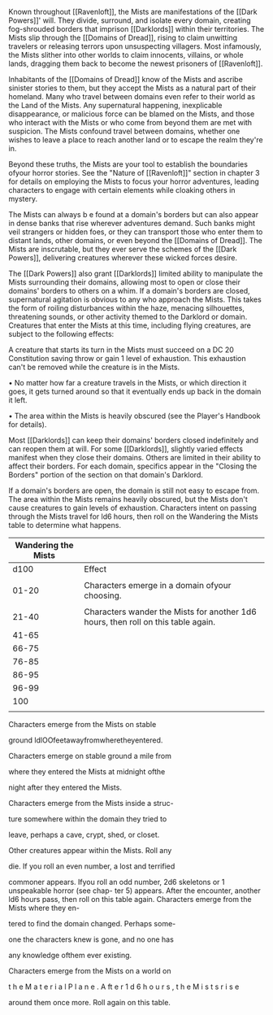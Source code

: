 Known throughout [[Ravenloft]], the Mists are manifestations of the [[Dark Powers]]' will. They divide, surround, and isolate every domain, creating fog-shrouded borders that imprison [[Darklords]] within their territories. The Mists slip through the [[Domains of Dread]], rising to claim unwitting travelers or releasing terrors upon unsuspecting villagers. Most infamously, the Mists slither into other worlds to claim innocents, villains, or whole lands, dragging them back to become the newest prisoners of [[Ravenloft]].

Inhabitants of the [[Domains of Dread]] know of the Mists and ascribe sinister stories to them, but they accept the Mists as a natural part of their homeland. Many who travel between domains even refer to their world as the Land of the Mists. Any supernatural happening, inexplicable disappearance, or malicious force can be blamed on the Mists, and those who interact with the Mists or who come from beyond them are met with suspicion. The Mists confound travel between domains, whether one wishes to leave a place to reach another land or to escape the realm they're in.

Beyond these truths, the Mists are your tool to establish the boundaries ofyour horror stories. See the "Nature of [[Ravenloft]]" section in chapter 3 for details on employing the Mists to focus your horror adventures, leading characters to engage with certain elements while cloaking others in mystery.

The Mists can always b e found at a domain's borders but can also appear in dense banks that rise wherever adventures demand. Such banks might veil strangers or hidden foes, or they can transport those who enter them to distant lands, other domains, or even beyond the [[Domains of Dread]]. The Mists are inscrutable, but they ever serve the schemes of the [[Dark Powers]], delivering creatures wherever these wicked forces desire.

The [[Dark Powers]] also grant [[Darklords]] limited ability to manipulate the Mists surrounding their domains, allowing most to open or close their domains' borders to others on a whim. If a domain's borders are closed, supernatural agitation is obvious to any who approach the Mists. This takes the form of roiling disturbances within the haze, menacing silhouettes, threatening sounds, or other activity themed to the Darklord or domain. Creatures that enter the Mists at this time, including flying creatures, are subject to the following effects:

A creature that starts its turn in the Mists must succeed on a DC 20 Constitution saving throw or gain 1 level of exhaustion. This exhaustion can't be removed while the creature is in the Mists.

• No matter how far a creature travels in the Mists, or which direction it goes, it gets turned around so that it eventually ends up back in the domain it left.

• The area within the Mists is heavily obscured (see the Player's Handbook for details).

Most [[Darklords]] can keep their domains' borders closed indefinitely and can reopen them at will. For some [[Darklords]], slightly varied effects manifest when they close their domains. Others are limited in their ability to affect their borders. For each domain, specifics appear in the "Closing the Borders" portion of the section on that domain's Darklord.

If a domain's borders are open, the domain is still not easy to escape from. The area within the Mists remains heavily obscured, but the Mists don't cause creatures to gain levels of exhaustion. Characters intent on passing through the Mists travel for ld6 hours, then roll on the Wandering the Mists table to determine what happens.

| Wandering the Mists |                                                                                   |
| ------------------- | --------------------------------------------------------------------------------- |
| d100                | Effect                                                                            |
|                     |                                                                                   |
| 01-20               | Characters emerge in a domain ofyour choosing.                                    |
|                     |                                                                                   |
| 21-40               | Characters wander the Mists for another 1d6 hours, then roll on this table again. |
| 41-65               |                                                                                   |
| 66-75               |                                                                                   |
| 76-85               |                                                                                   |
| 86-95               |                                                                                   |
| 96-99               |                                                                                   |
| 100                 |                                                                                   |
|                     |                                                                                   |






Characters emerge from the Mists on stable

ground ldlOOfeetawayfromwheretheyentered.

Characters emerge on stable ground a mile from

where they entered the Mists at midnight ofthe

night after they entered the Mists.

Characters emerge from the Mists inside a struc-

ture somewhere within the domain they tried to

leave, perhaps a cave, crypt, shed, or closet.

Other creatures appear within the Mists. Roll any

die. If you roll an even number, a lost and terrified

commoner appears. Ifyou roll an odd number, 2d6 skeletons or 1 unspeakable horror (see chap- ter 5) appears. After the encounter, another ld6 hours pass, then roll on this table again. Characters emerge from the Mists where they en-

tered to find the domain changed. Perhaps some-

one the characters knew is gone, and no one has

any knowledge ofthem ever existing.

Characters emerge from the Mists on a world on

t h e M a t e r i a l P l a n e . A ft e r 1 d 6 h o u r s , t h e M i s t s r i s e

around them once more. Roll again on this table.	